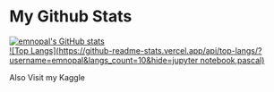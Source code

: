 # My Github Stats

[![emnopal's GitHub stats](https://github-readme-stats.vercel.app/api?username=emnopal)](https://github.com/emnopal/test-stats) <br>
[![Top Langs](https://github-readme-stats.vercel.app/api/top-langs/?username=emnopal&langs_count=10&hide=jupyter notebook,pascal)](https://github.com/emnopal/test-stats) <br>

Also Visit my Kaggle




